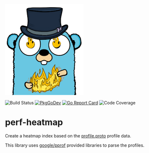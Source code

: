 ![logo](_docs/logo_small.png)

![Build Status](https://github.com/quasilyte/perf-heatmap/workflows/Go/badge.svg)
[![PkgGoDev](https://pkg.go.dev/badge/mod/github.com/quasilyte/perf-heatmap/heatmap)](https://pkg.go.dev/github.com/quasilyte/perf-heatmap/heatmap)
[![Go Report Card](https://goreportcard.com/badge/github.com/quasilyte/go-ruleguard)](https://goreportcard.com/report/github.com/quasilyte/go-ruleguard)
![Code Coverage](https://codecov.io/gh/quasilyte/perf-heatmap/branch/master/graph/badge.svg)

# perf-heatmap

Create a heatmap index based on the [profile.proto](https://github.com/google/pprof/blob/master/proto/profile.proto) profile data.

This library uses [google/pprof](https://github.com/google/pprof) provided libraries to parse the profiles.
